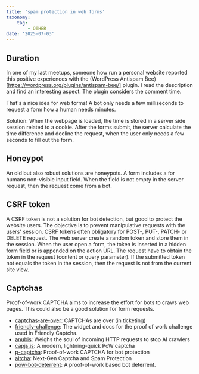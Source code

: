 ```yaml
---
title: 'spam protection in web forms'
taxonomy:
    tag:
        - OTHER
date: '2025-07-03'
---
```


## Duration

In one of my last meetups, someone how run a personal website reported this positive experiences with the (WordPress Antispam Bee)[https://wordpress.org/plugins/antispam-bee/] plugin.
I read the description and find an interesting aspect.
The plugin considers the comment time.

That's a nice idea for web forms!
A bot only needs a few milliseconds to request a form how a human needs minutes.

Solution: 
When the webpage is loaded, the time is stored in a server side session related to a cookie.
After the forms submit, the server calculate the time difference and decline the request,
when the user only needs a few seconds to fill out the form.

## Honeypot

An old but also robust solutions are honeypots.
A form includes a for humans non-visible input field.
When the field is not empty in the server request, then the request come from a bot.

## CSRF token

A CSRF token is not a solution for bot detection, but good to protect the website users.
The objective is to prevent manipulative requests with the users' session.
CSRF tokens often obligatory for POST-, PUT-, PATCH- or DELETE request.
The web server create a random token and store them in the session.
When the user open a form, the token is inserted in a hidden form field or is appended on the action URL.
The request have to obtain the token in the request (content or query parameter).
If the submitted token not equals the token in the session, then the request is not from the current site view.

## Captchas 

Proof-of-work CAPTCHA aims to increase the effort for bots to craws web pages.
This could also be a good solution for form requests.

- [captchas-are-over](https://behind.pretix.eu/2025/05/23/captchas-are-over/): CAPTCHAs are over (in ticketing)
- [friendly-challenge](https://github.com/FriendlyCaptcha/friendly-challenge): The widget and docs for the proof of work challenge used in Friendly Captcha.
- [anubis](https://github.com/TecharoHQ/anubis): Weighs the soul of incoming HTTP requests to stop AI crawlers
- [capjs.js](https://capjs.js.org/): A modern, lightning-quick PoW captcha
- [p-captcha](https://p-captcha.com/): Proof-of-work CAPTCHA for bot protection
- [altcha](https://altcha.org/): Next-Gen Captcha and Spam Protection
- [pow-bot-deterrent](https://github.com/sequentialread/pow-bot-deterrent): A proof-of-work based bot deterrent.
